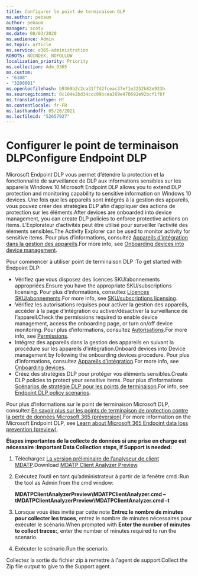 ```yaml
---
title: Configurer le point de terminaison DLP
ms.author: pebaum
author: pebaum
manager: scotv
ms.date: 08/03/2020
ms.audience: Admin
ms.topic: article
ms.service: o365-administration
ROBOTS: NOINDEX, NOFOLLOW
localization_priority: Priority
ms.collection: Adm_O365
ms.custom:
- "6108"
- "3200001"
ms.openlocfilehash: b9369b2c2ca31f7d2fceac37ef1e2252b82e933b
ms.sourcegitcommit: 0c104e2bd34ccc09bcea389e470692e92bcf1f8f
ms.translationtype: HT
ms.contentlocale: fr-FR
ms.lasthandoff: 05/26/2021
ms.locfileid: "52657927"
---
```

# <a name="configure-endpoint-dlp"></a><span data-ttu-id="684d9-102">Configurer le point de terminaison DLP</span><span class="sxs-lookup"><span data-stu-id="684d9-102">Configure Endpoint DLP</span></span>

<span data-ttu-id="684d9-103">Microsoft Endpoint DLP vous permet d’étendre la protection et la fonctionnalité de surveillance de DLP aux informations sensibles sur les appareils Windows 10.</span><span class="sxs-lookup"><span data-stu-id="684d9-103">Microsoft Endpoint DLP allows you to extend DLP protection and monitoring capability to sensitive information on Windows 10 devices.</span></span> <span data-ttu-id="684d9-104">Une fois que les appareils sont intégrés à la gestion des appareils, vous pouvez créer des stratégies DLP afin d’appliquer des actions de protection sur les éléments.</span><span class="sxs-lookup"><span data-stu-id="684d9-104">After devices are onboarded into device management, you can create DLP policies to enforce protective actions on items.</span></span> <span data-ttu-id="684d9-105">L’Explorateur d’activités peut être utilisé pour surveiller l’activité des éléments sensibles.</span><span class="sxs-lookup"><span data-stu-id="684d9-105">The Activity Explorer can be used to monitor activity for sensitive items.</span></span> <span data-ttu-id="684d9-106">Pour plus d’informations, consultez [Appareils d’intégration dans la gestion des appareils](/microsoft-365/compliance/endpoint-dlp-getting-started#onboarding-devices-into-device-management).</span><span class="sxs-lookup"><span data-stu-id="684d9-106">For more info, see [Onboarding devices into device management](/microsoft-365/compliance/endpoint-dlp-getting-started#onboarding-devices-into-device-management).</span></span>  

<span data-ttu-id="684d9-107">Pour commencer à utiliser point de terminaison DLP :</span><span class="sxs-lookup"><span data-stu-id="684d9-107">To get started with Endpoint DLP:</span></span>

- <span data-ttu-id="684d9-108">Vérifiez que vous disposez des licences SKU/abonnements appropriées.</span><span class="sxs-lookup"><span data-stu-id="684d9-108">Ensure you have the appropriate SKU/subscriptions licensing.</span></span> <span data-ttu-id="684d9-109">Pour plus d’informations, consultez [Licences SKU/abonnements](/microsoft-365/compliance/endpoint-dlp-getting-started#skusubscriptions-licensing).</span><span class="sxs-lookup"><span data-stu-id="684d9-109">For more info, see [SKU/subscriptions licensing](/microsoft-365/compliance/endpoint-dlp-getting-started#skusubscriptions-licensing).</span></span>
- <span data-ttu-id="684d9-110">Vérifiez les autorisations requises pour activer la gestion des appareils, accéder à la page d’intégration ou activer/désactiver la surveillance de l’appareil.</span><span class="sxs-lookup"><span data-stu-id="684d9-110">Check the permissions required to enable device management, access the onboarding page, or turn on/off device monitoring.</span></span> <span data-ttu-id="684d9-111">Pour plus d’informations, consultez [Autorisations](/microsoft-365/compliance/endpoint-dlp-getting-started#permissions).</span><span class="sxs-lookup"><span data-stu-id="684d9-111">For more info, see [Permissions](/microsoft-365/compliance/endpoint-dlp-getting-started#permissions).</span></span>
- <span data-ttu-id="684d9-112">Intégrez des appareils dans la gestion des appareils en suivant la procédure sur les appareils d’intégration.</span><span class="sxs-lookup"><span data-stu-id="684d9-112">Onboard devices into Device management by following the onboarding devices procedure.</span></span> <span data-ttu-id="684d9-113">Pour plus d’informations, consultez [Appareils d’intégration](/microsoft-365/compliance/endpoint-dlp-getting-started#onboarding-devices).</span><span class="sxs-lookup"><span data-stu-id="684d9-113">For more info, see [Onboarding devices](/microsoft-365/compliance/endpoint-dlp-getting-started#onboarding-devices).</span></span> 
- <span data-ttu-id="684d9-114">Créez des stratégies DLP pour protéger vos éléments sensibles.</span><span class="sxs-lookup"><span data-stu-id="684d9-114">Create DLP policies to protect your sensitive items.</span></span> <span data-ttu-id="684d9-115">Pour plus d’informations [Scénarios de stratégie DLP pour les points de terminaison](/microsoft-365/compliance/endpoint-dlp-using?view=o365-worldwide#endpoint-dlp-policy-scenarios).</span><span class="sxs-lookup"><span data-stu-id="684d9-115">For info, see [Endpoint DLP policy scenarios](/microsoft-365/compliance/endpoint-dlp-using?view=o365-worldwide#endpoint-dlp-policy-scenarios).</span></span>

<span data-ttu-id="684d9-116">Pour plus d’informations sur le point de terminaison Microsoft DLP, consultez [En savoir plus sur les points de terminaison de protection contre la perte de données Microsoft 365 (préversion)](/microsoft-365/compliance/endpoint-dlp-learn-about).</span><span class="sxs-lookup"><span data-stu-id="684d9-116">For more information on the Microsoft Endpoint DLP, see [Learn about Microsoft 365 Endpoint data loss prevention (preview)](/microsoft-365/compliance/endpoint-dlp-learn-about).</span></span>

<span data-ttu-id="684d9-117">**Étapes importantes de la collecte de données si une prise en charge est nécessaire :**</span><span class="sxs-lookup"><span data-stu-id="684d9-117">**Important Data Collection steps, if Support is needed:**</span></span>

1. <span data-ttu-id="684d9-118">Téléchargez [La version préliminaire de l’analyseur de client MDATP](https://aka.ms/betamdatpanalyzer).</span><span class="sxs-lookup"><span data-stu-id="684d9-118">Download [MDATP Client Analyzer Preview](https://aka.ms/betamdatpanalyzer).</span></span>
1. <span data-ttu-id="684d9-119">Exécutez l’outil en tant qu’administrateur à partir de la fenêtre cmd :</span><span class="sxs-lookup"><span data-stu-id="684d9-119">Run the tool as Admin from the cmd window:</span></span>

    <span data-ttu-id="684d9-120">**MDATPClientAnalyzerPreview\MDATPClientAnalyzer.cmd –t**</span><span class="sxs-lookup"><span data-stu-id="684d9-120">**MDATPClientAnalyzerPreview\MDATPClientAnalyzer.cmd –t**</span></span>

1. <span data-ttu-id="684d9-121">Lorsque vous êtes invité par cette note **Entrez le nombre de minutes pour collecter les traces**, entrez le nombre de minutes nécessaires pour exécuter le scénario.</span><span class="sxs-lookup"><span data-stu-id="684d9-121">When prompted with **Enter the number of minutes to collect traces:**, enter the number of minutes required to run the scenario.</span></span>
1. <span data-ttu-id="684d9-122">Exécuter le scénario.</span><span class="sxs-lookup"><span data-stu-id="684d9-122">Run the scenario.</span></span>

<span data-ttu-id="684d9-123">Collectez la sortie du fichier zip à remettre à l'agent de support.</span><span class="sxs-lookup"><span data-stu-id="684d9-123">Collect the Zip file output to give to the Support agent.</span></span>
